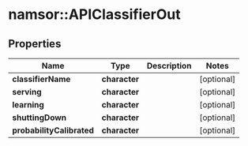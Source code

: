 # namsor::APIClassifierOut

## Properties
Name | Type | Description | Notes
------------ | ------------- | ------------- | -------------
**classifierName** | **character** |  | [optional] 
**serving** | **character** |  | [optional] 
**learning** | **character** |  | [optional] 
**shuttingDown** | **character** |  | [optional] 
**probabilityCalibrated** | **character** |  | [optional] 



